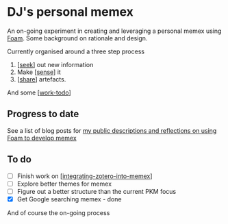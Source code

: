 # DJ's personal memex

An on-going experiment in creating and leveraging a personal memex using [Foam](https://foambubble.github.io/). Some background on rationale and design.

Currently organised around a three step process

1. [[seek]] out new information
2. Make [[sense]] it
3. [[share]] artefacts.

And some [[work-todo]]

## Progress to date

See a list of blog posts for [my public descriptions and reflections on using Foam to develop memex](https://djon.es/blog/tag/memex/)

## To do

- [ ] Finish work on [[integrating-zotero-into-memex]]
- [ ] Explore better themes for memex
- [ ] Figure out a better structure than the current PKM focus
- [X] Get Google searching memex - done

And of course the on-going process
  


[//begin]: # "Autogenerated link references for markdown compatibility"
[seek]: seek/seek.md "Seek"
[sense]: sense/sense.md "Sense"
[share]: share/share.md "Share"
[work-todo]: work/work-todo.md "Work To do"
[integrating-zotero-into-memex]: share/blog/integrating-zotero-into-memex.md "Integrating Zotero into Foam"
[//end]: # "Autogenerated link references"
